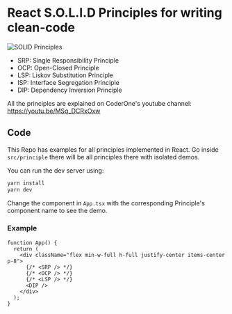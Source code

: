 # React S.O.L.I.D Principles for writing clean-code

![SOLID Principles](/src/assets/solid-principles.png)

- SRP: Single Responsibility Principle
- OCP: Open-Closed Principle
- LSP: Liskov Substitution Principle
- ISP: Interface Segregation Principle
- DIP: Dependency Inversion Principle

All the principles are explained on CoderOne's youtube channel: https://youtu.be/MSq_DCRxOxw

## Code

This Repo has examples for all principles implemented in React. Go inside `src/principle` there will be all principles there with isolated demos.

You can run the dev server using:

```bash
yarn install
yarn dev
```

Change the component in `App.tsx` with the corresponding Principle's component name to see the demo.

### Example

```tsx
function App() {
  return (
    <div className="flex min-w-full h-full justify-center items-center p-8">
      {/* <SRP /> */}
      {/* <OCP /> */}
      {/* <LSP /> */}
      <DIP />
    </div>
  );
}
```
